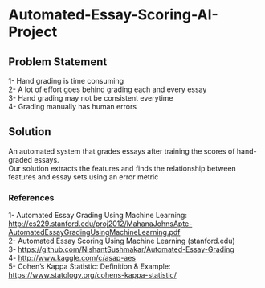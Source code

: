 # Automated-Essay-Scoring-AI-Project
## Problem Statement
1- Hand grading is time consuming  
2- A lot of effort goes behind grading each and every essay  
3- Hand grading may not be consistent everytime  
4- Grading manually has human errors
## Solution
An automated system that grades essays after training the scores of hand-graded essays.  
Our solution extracts the features and finds the relationship between features and essay sets using an error metric
### References 
1- Automated Essay Grading Using Machine Learning: http://cs229.stanford.edu/proj2012/MahanaJohnsApte-AutomatedEssayGradingUsingMachineLearning.pdf  
2- Automated Essay Scoring Using Machine Learning (stanford.edu)  
3- https://github.com/NishantSushmakar/Automated-Essay-Grading  
4- http://www.kaggle.com/c/asap-aes  
5- Cohen’s Kappa Statistic: Definition & Example: https://www.statology.org/cohens-kappa-statistic/
